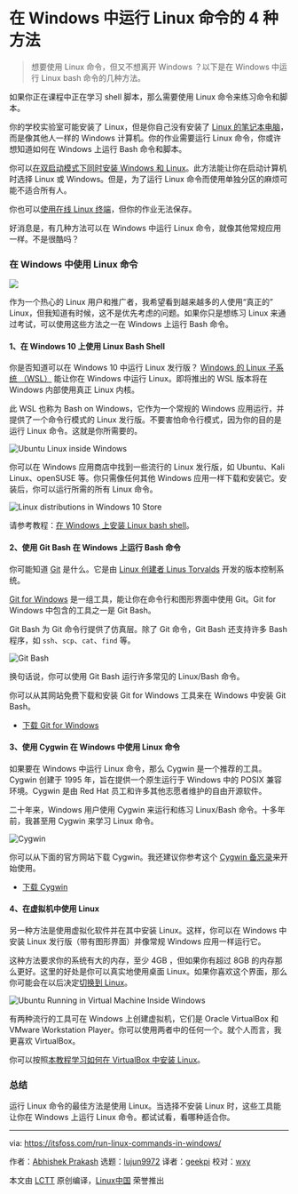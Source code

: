 [#]: collector: (lujun9972)
[#]: translator: (geekpi)
[#]: reviewer: (wxy)
[#]: publisher: (wxy)
[#]: url: (https://linux.cn/article-10935-1.html)
[#]: subject: (4 Ways to Run Linux Commands in Windows)
[#]: via: (https://itsfoss.com/run-linux-commands-in-windows/)
[#]: author: (Abhishek Prakash https://itsfoss.com/author/abhishek/)

在 Windows 中运行 Linux 命令的 4 种方法
======

> 想要使用 Linux 命令，但又不想离开 Windows ？以下是在 Windows 中运行 Linux bash 命令的几种方法。

如果你正在课程中正在学习 shell 脚本，那么需要使用 Linux 命令来练习命令和脚本。

你的学校实验室可能安装了 Linux，但是你自己没有安装了 [Linux 的笔记本电脑][1]，而是像其他人一样的 Windows 计算机。你的作业需要运行 Linux 命令，你或许想知道如何在 Windows 上运行 Bash 命令和脚本。

你可以[在双启动模式下同时安装 Windows 和 Linux][2]。此方法能让你在启动计算机时选择 Linux 或 Windows。但是，为了运行 Linux 命令而使用单独分区的麻烦可能不适合所有人。

你也可以[使用在线 Linux 终端][3]，但你的作业无法保存。

好消息是，有几种方法可以在 Windows 中运行 Linux 命令，就像其他常规应用一样。不是很酷吗？

### 在 Windows 中使用 Linux 命令

![](https://img.linux.net.cn/data/attachment/album/201906/04/093809hlz2tblfzt7mbwwl.jpg)

作为一个热心的 Linux 用户和推广者，我希望看到越来越多的人使用“真正的” Linux，但我知道有时候，这不是优先考虑的问题。如果你只是想练习 Linux 来通过考试，可以使用这些方法之一在 Windows 上运行 Bash 命令。

#### 1、在 Windows 10 上使用 Linux Bash Shell

你是否知道可以在 Windows 10 中运行 Linux 发行版？ [Windows 的 Linux 子系统 （WSL）][5] 能让你在 Windows 中运行 Linux。即将推出的 WSL 版本将在 Windows 内部使用真正 Linux 内核。

此 WSL 也称为 Bash on Windows，它作为一个常规的 Windows 应用运行，并提供了一个命令行模式的 Linux 发行版。不要害怕命令行模式，因为你的目的是运行 Linux 命令。这就是你所需要的。

![Ubuntu Linux inside Windows][6]

你可以在 Windows 应用商店中找到一些流行的 Linux 发行版，如 Ubuntu、Kali Linux、openSUSE 等。你只需像任何其他 Windows 应用一样下载和安装它。安装后，你可以运行所需的所有 Linux 命令。

![Linux distributions in Windows 10 Store][8]

请参考教程：[在 Windows 上安装 Linux bash shell][9]。

#### 2、使用 Git Bash 在 Windows 上运行 Bash 命令

你可能知道 [Git][10] 是什么。它是由 [Linux 创建者 Linus Torvalds][11] 开发的版本控制系统。

[Git for Windows][12] 是一组工具，能让你在命令行和图形界面中使用 Git。Git for Windows 中包含的工具之一是 Git Bash。

Git Bash 为 Git 命令行提供了仿真层。除了 Git 命令，Git Bash 还支持许多 Bash 程序，如 `ssh`、`scp`、`cat`、`find` 等。

![Git Bash][13]

换句话说，你可以使用 Git Bash 运行许多常见的 Linux/Bash 命令。

你可以从其网站免费下载和安装 Git for Windows 工具来在 Windows 中安装 Git Bash。

- [下载 Git for Windows][12]

#### 3、使用 Cygwin 在 Windows 中使用 Linux 命令

如果要在 Windows 中运行 Linux 命令，那么 Cygwin 是一个推荐的工具。Cygwin 创建于 1995 年，旨在提供一个原生运行于 Windows 中的 POSIX 兼容环境。Cygwin 是由 Red Hat 员工和许多其他志愿者维护的自由开源软件。

二十年来，Windows 用户使用 Cygwin 来运行和练习 Linux/Bash 命令。十多年前，我甚至用 Cygwin 来学习 Linux 命令。

![Cygwin][14]

你可以从下面的官方网站下载 Cygwin。我还建议你参考这个 [Cygwin 备忘录][15]来开始使用。

- [下载 Cygwin][16]

#### 4、在虚拟机中使用 Linux

另一种方法是使用虚拟化软件并在其中安装 Linux。这样，你可以在 Windows 中安装 Linux 发行版（带有图形界面）并像常规 Windows 应用一样运行它。

这种方法要求你的系统有大的内存，至少 4GB ，但如果你有超过 8GB 的内存那么更好。这里的好处是你可以真实地使用桌面 Linux。如果你喜欢这个界面，那么你可能会在以后决定[切换到 Linux][17]。

![Ubuntu Running in Virtual Machine Inside Windows][18]

有两种流行的工具可在 Windows 上创建虚拟机，它们是 Oracle VirtualBox 和 VMware Workstation Player。你可以使用两者中的任何一个。就个人而言，我更喜欢 VirtualBox。

你可以按照[本教程学习如何在 VirtualBox 中安装 Linux][20]。

### 总结

运行 Linux 命令的最佳方法是使用 Linux。当选择不安装 Linux 时，这些工具能让你在 Windows 上运行 Linux 命令。都试试看，看哪种适合你。

--------------------------------------------------------------------------------

via: https://itsfoss.com/run-linux-commands-in-windows/

作者：[Abhishek Prakash][a]
选题：[lujun9972][b]
译者：[geekpi](https://github.com/geekpi)
校对：[wxy](https://github.com/wxy)

本文由 [LCTT](https://github.com/LCTT/TranslateProject) 原创编译，[Linux中国](https://linux.cn/) 荣誉推出

[a]: https://itsfoss.com/author/abhishek/
[b]: https://github.com/lujun9972
[1]: https://itsfoss.com/get-linux-laptops/
[2]: https://itsfoss.com/guide-install-linux-mint-16-dual-boot-windows/
[3]: https://itsfoss.com/online-linux-terminals/
[4]: https://i0.wp.com/itsfoss.com/wp-content/uploads/2019/05/run-linux-commands-in-windows.png?resize=800%2C450&ssl=1
[5]: https://itsfoss.com/bash-on-windows/
[6]: https://i2.wp.com/itsfoss.com/wp-content/uploads/2016/08/install-ubuntu-windows-10-linux-subsystem-10.jpeg?resize=800%2C268&ssl=1
[8]: https://i1.wp.com/itsfoss.com/wp-content/uploads/2016/08/install-ubuntu-windows-10-linux-subsystem-4.jpeg?resize=800%2C632&ssl=1
[9]: https://itsfoss.com/install-bash-on-windows/
[10]: https://itsfoss.com/basic-git-commands-cheat-sheet/
[11]: https://itsfoss.com/linus-torvalds-facts/
[12]: https://gitforwindows.org/
[13]: https://i2.wp.com/itsfoss.com/wp-content/uploads/2019/05/git-bash.png?ssl=1
[14]: https://i1.wp.com/itsfoss.com/wp-content/uploads/2019/05/cygwin-shell.jpg?ssl=1
[15]: http://www.voxforge.org/home/docs/cygwin-cheat-sheet
[16]: https://www.cygwin.com/
[17]: https://itsfoss.com/reasons-switch-linux-windows-xp/
[18]: https://i1.wp.com/itsfoss.com/wp-content/uploads/2019/05/ubuntu-running-in-virtual-machine-inside-windows.jpeg?resize=800%2C450&ssl=1
[20]: https://itsfoss.com/install-linux-in-virtualbox/

